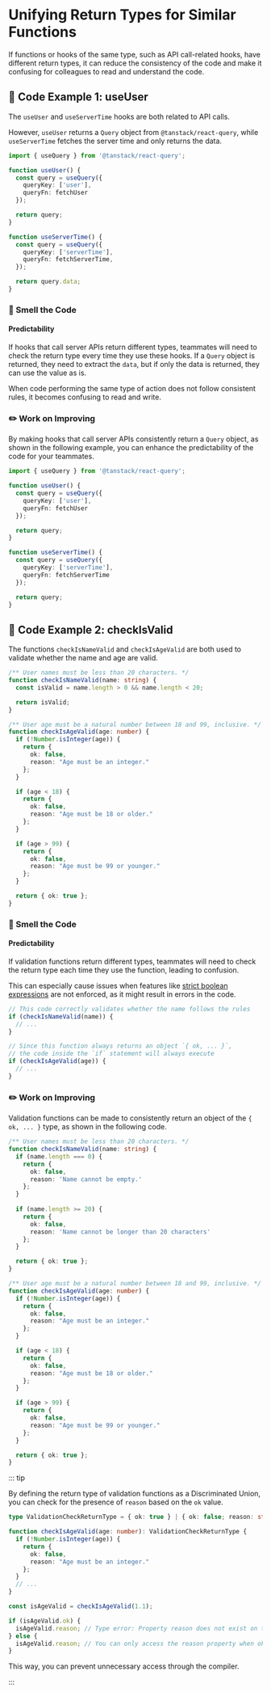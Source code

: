 # Unifying Return Types for Similar Functions

<div style="margin-top: 16px">
<Badge type="info" text="Predictability" />
</div>

If functions or hooks of the same type, such as API call-related hooks, have different return types, it can reduce the consistency of the code and make it confusing for colleagues to read and understand the code.

## 📝 Code Example 1: useUser

The `useUser` and `useServerTime` hooks are both related to API calls.

However, `useUser` returns a `Query` object from `@tanstack/react-query`, while `useServerTime` fetches the server time and only returns the data.

```typescript 9,18
import { useQuery } from '@tanstack/react-query';

function useUser() {
  const query = useQuery({
    queryKey: ['user'],
    queryFn: fetchUser
  });

  return query;
}

function useServerTime() {
  const query = useQuery({
    queryKey: ['serverTime'],
    queryFn: fetchServerTime,
  });

  return query.data;
}
```

### 👃 Smell the Code

#### Predictability

If hooks that call server APIs return different types, teammates will need to check the return type every time they use these hooks. If a `Query` object is returned, they need to extract the `data`, but if only the data is returned, they can use the value as is.

When code performing the same type of action does not follow consistent rules, it becomes confusing to read and write.

### ✏️ Work on Improving

By making hooks that call server APIs consistently return a `Query` object, as shown in the following example, you can enhance the predictability of the code for your teammates.

```typescript 9,18
import { useQuery } from '@tanstack/react-query';

function useUser() {
  const query = useQuery({
    queryKey: ['user'],
    queryFn: fetchUser
  });

  return query;
}

function useServerTime() {
  const query = useQuery({
    queryKey: ['serverTime'],
    queryFn: fetchServerTime
  });

  return query;
}
```

## 📝 Code Example 2: checkIsValid

The functions `checkIsNameValid` and `checkIsAgeValid` are both used to validate whether the name and age are valid.

```typescript
/** User names must be less than 20 characters. */
function checkIsNameValid(name: string) {
  const isValid = name.length > 0 && name.length < 20;

  return isValid;
}

/** User age must be a natural number between 18 and 99, inclusive. */
function checkIsAgeValid(age: number) {
  if (!Number.isInteger(age)) {
    return {
      ok: false,
      reason: "Age must be an integer."
    };
  }

  if (age < 18) {
    return {
      ok: false,
      reason: "Age must be 18 or older."
    };
  }

  if (age > 99) {
    return {
      ok: false,
      reason: "Age must be 99 or younger."
    };
  }

  return { ok: true };
}
```

### 👃 Smell the Code

#### Predictability

If validation functions return different types, teammates will need to check the return type each time they use the function, leading to confusion.

This can especially cause issues when features like [strict boolean expressions](https://typescript-eslint.io/rules/strict-boolean-expressions/) are not enforced, as it might result in errors in the code.

```typescript
// This code correctly validates whether the name follows the rules
if (checkIsNameValid(name)) {
  // ...
}

// Since this function always returns an object `{ ok, ... }`,
// the code inside the `if` statement will always execute
if (checkIsAgeValid(age)) {
  // ...
}
```

### ✏️ Work on Improving

Validation functions can be made to consistently return an object of the `{ ok, ... }` type, as shown in the following code.

```typescript
/** User names must be less than 20 characters. */
function checkIsNameValid(name: string) {
  if (name.length === 0) {
    return {
      ok: false,
      reason: 'Name cannot be empty.'
    };
  } 
  
  if (name.length >= 20) {
    return {
      ok: false,
      reason: 'Name cannot be longer than 20 characters'
    };
  }

  return { ok: true };
}

/** User age must be a natural number between 18 and 99, inclusive. */
function checkIsAgeValid(age: number) {
  if (!Number.isInteger(age)) {
    return {
      ok: false,
      reason: "Age must be an integer."
    };
  }

  if (age < 18) {
    return {
      ok: false,
      reason: "Age must be 18 or older."
    };
  }

  if (age > 99) {
    return {
      ok: false,
      reason: "Age must be 99 or younger."
    };
  }

  return { ok: true };
}
```

::: tip

By defining the return type of validation functions as a Discriminated Union, you can check for the presence of `reason` based on the `ok` value.

```typescript {1,16,18}
type ValidationCheckReturnType = { ok: true } | { ok: false; reason: string };

function checkIsAgeValid(age: number): ValidationCheckReturnType {
  if (!Number.isInteger(age)) {
    return {
      ok: false,
      reason: "Age must be an integer."
    };
  }
  // ...
}

const isAgeValid = checkIsAgeValid(1.1);

if (isAgeValid.ok) {
  isAgeValid.reason; // Type error: Property reason does not exist on type { ok: true }
} else {
  isAgeValid.reason; // You can only access the reason property when ok is false
}
```

This way, you can prevent unnecessary access through the compiler.

:::

